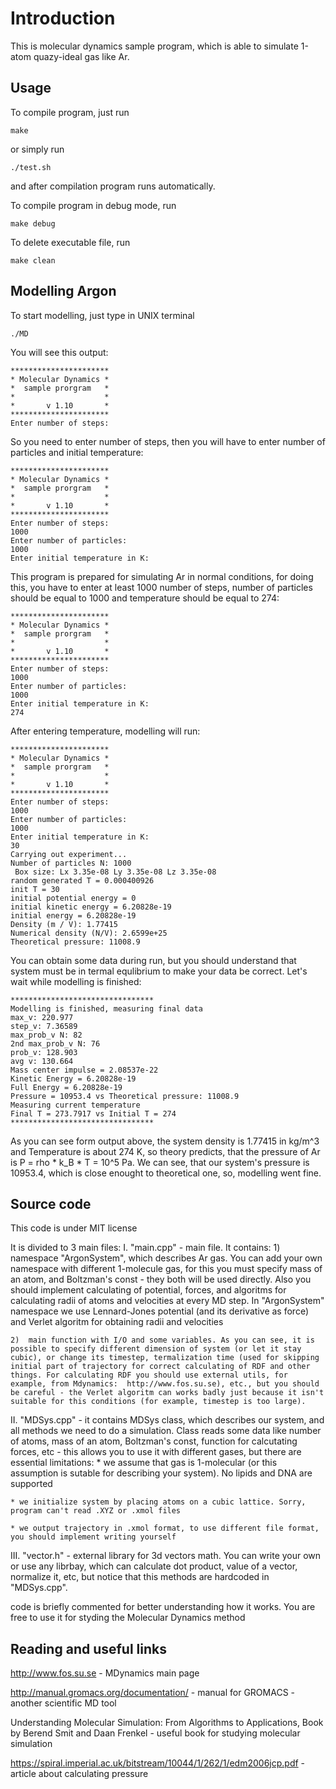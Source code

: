 # Introduction

This is molecular dynamics sample program, which is able to simulate 1-atom quazy-ideal gas like Ar.

## Usage

To compile program, just run 

```
make
```

or simply run

```
./test.sh
```

and after compilation program runs automatically.

To compile program in debug mode, run

```
make debug
```
To delete executable file, run

```
make clean

```

## Modelling Argon

To start modelling, just type in UNIX terminal

```
./MD
```

You will see this output:
```
**********************
* Molecular Dynamics *
*  sample prorgram   *
*                    *
*       v 1.10       *
**********************
Enter number of steps:

```
So you need to enter number of steps, then you will have to enter number of particles and initial temperature:

```
**********************
* Molecular Dynamics *
*  sample prorgram   *
*                    *
*       v 1.10       *
**********************
Enter number of steps:
1000
Enter number of particles:
1000
Enter initial temperature in K:

```
This program is prepared for simulating Ar in normal conditions, for doing this, you have to enter  at least 1000 number of steps, number of particles should be equal to 1000 and temperature should be equal to 274:

```
**********************
* Molecular Dynamics *
*  sample prorgram   *
*                    *
*       v 1.10       *
**********************
Enter number of steps:
1000
Enter number of particles:
1000
Enter initial temperature in K:
274
```
After entering temperature, modelling will run:

```
**********************
* Molecular Dynamics *
*  sample prorgram   *
*                    *
*       v 1.10       *
**********************
Enter number of steps:
1000
Enter number of particles:
1000
Enter initial temperature in K:
30
Carrying out experiment...
Number of particles N: 1000
 Box size: Lx 3.35e-08 Ly 3.35e-08 Lz 3.35e-08
random generated T = 0.000400926
init T = 30
initial potential energy = 0
initial kinetic energy = 6.20828e-19
initial energy = 6.20828e-19
Density (m / V): 1.77415
Numerical density (N/V): 2.6599e+25
Theoretical pressure: 11008.9

```
You can obtain some data during run, but you should understand that system must be in termal equlibrium to make your data be correct. Let's wait while modelling is finished:

```
******************************** 
Modelling is finished, measuring final data
max_v: 220.977
step_v: 7.36589
max_prob_v N: 82
2nd max_prob_v N: 76
prob_v: 128.903
avg v: 130.664
Mass center impulse = 2.08537e-22
Kinetic Energy = 6.20828e-19
Full Energy = 6.20828e-19
Pressure = 10953.4 vs Theoretical pressure: 11008.9
Measuring current temperature 
Final T = 273.7917 vs Initial T = 274
******************************** 
```
As you can see form output above, the system density is 1.77415 in kg/m^3 and Temperature is about 274 K, so theory predicts, that the pressure of Ar is P = rho * k_B * T = 10^5 Pa. We can see, that our system's pressure is  10953.4, which is close enought to theoretical one, so, modelling went fine.

## Source code

This code is under MIT license

It is divided to 3 main files:
I. "main.cpp" - main file. It contains:
    1) namespace "ArgonSystem", which describes Ar gas. You can add your own namespace with different 1-molecule gas, for this you must specify mass of an atom, and Boltzman's const - they both will be used directly. Also you should implement calculating of potential, forces, and algoritms for calculating radii of atoms and velocities at every MD step. In "ArgonSystem" namespace we use Lennard-Jones potential (and its derivative as force) and Verlet algoritm for obtaining radii and velocities

    2)  main function with I/O and some variables. As you can see, it is possible to specify different dimension of system (or let it stay cubic), or change its timestep, termalization time (used for skipping initial part of trajectory for correct calculating of RDF and other things. For calculating RDF you should use external utils, for example, from Mdynamics:  http://www.fos.su.se), etc., but you should be careful - the Verlet algoritm can works badly just because it isn't suitable for this conditions (for example, timestep is too large).

II. "MDSys.cpp" - it contains MDSys class, which describes our system, and all methods we need to do a simulation. Class reads some data like number of atoms, mass of an atom, Boltzman's const, function for calcutating forces, etc - this allows you to use it with different gases, but there are essential limitations:
    * we assume that gas is 1-molecular (or this assumption is sutable for describing your system). No lipids and DNA are supported

    * we initialize system by placing atoms on a cubic lattice. Sorry, program can't read .XYZ or .xmol files

    * we output trajectory in .xmol format, to use different file format, you should implement writing yourself

III. "vector.h" - external library for 3d vectors math. You can write your own or use any librbay, which can calculate dot product, value of a vector, normalize it, etc, but notice that this methods are hardcoded in "MDSys.cpp".

code is briefly commented for better understanding how it works. You are free to use it for styding the Molecular Dynamics method

## Reading and useful links

http://www.fos.su.se - MDynamics main page

http://manual.gromacs.org/documentation/ - manual for GROMACS - another scientific MD tool

Understanding Molecular Simulation: From Algorithms to Applications, Book by Berend Smit and Daan Frenkel - useful book for studying molecular simulation

https://spiral.imperial.ac.uk/bitstream/10044/1/262/1/edm2006jcp.pdf - article about calculating pressure

